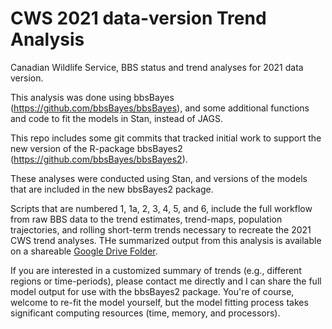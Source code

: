 # CWS 2021 data-version Trend Analysis

Canadian Wildlife Service, BBS status and trend analyses for 2021 data version.

This analysis was done using bbsBayes (<https://github.com/bbsBayes/bbsBayes>), and some additional functions and code to fit the models in Stan, instead of JAGS.

This repo includes some git commits that tracked initial work to support the new version of the R-package bbsBayes2 (<https://github.com/bbsBayes/bbsBayes2>).

These analyses were conducted using Stan, and versions of the models that are included in the new bbsBayes2 package.

Scripts that are numbered 1, 1a, 2, 3, 4, 5, and 6, include the full workflow from raw BBS data to the trend estimates, trend-maps, population trajectories, and rolling short-term trends necessary to recreate the 2021 CWS trend analyses. THe summarized output from this analysis is available on a shareable [Google Drive Folder](https://drive.google.com/drive/folders/134W6w4yvMhVrlrXyG17uwE96d4u_flSf?usp=share_link). 

If you are interested in a customized summary of trends (e.g., different regions or time-periods), please contact me directly and I can share the full model output for use with the bbsBayes2 package. You're of course, welcome to re-fit the model yourself, but the model fitting process takes significant computing resources (time, memory, and processors).

